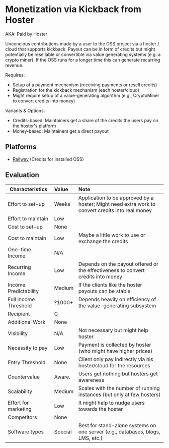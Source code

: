 # Monetization via Kickback from Hoster
AKA: Paid by Hoster

Unconcious contributions made by a user to the OSS project via a hoster / cloud that supports kickback. Payout can be in form of credits but might potentially be resellable or convertible via value generating systems (e.g. a crypto miner). If the OSS runs for a longer time this can generate recurring revenue.

Requires:
* Setup of a payment mechanism (receiving payments or resell credits)
* Registration for the kickback mechanism (each hoster/cloud)
* Might require setup of a value-generating algorithm (e.g., CryptoMiner to convert credits into money)

Variants & Options:
* Credits-based: Maintainers get a share of the credits the users pay on the hoster's platform
* Money-based: Maintainers get a direct payout

## Platforms
* [Railway](https://railway.app/open-source-kickback) (Credits for installed OSS)

## Evaluation

| Characteristics                   | Value  | Note |
| --------------------------------- |:------ |:---- |
| Effort to set-up                  | Weeks  | Application to be approved by a hoster; Might need extra work to convert credits into real money
| Effort to maintain                | Low    | 
| Cost to set-up                    | None   | 
| Cost to maintain                  | Low    | Maybe a little work to use or exchange the credits
| One-time Income                   | N/A    | 
| Recurring Income                  | Low    | Depends on the payout offered or the effectiveness to convert credits into money
| Income Predictability             | Medium | If the clients like the hoster payouts can be stable
| Full income Threshold             | ?1000+ | Depends heavily on efficiency of the value-generating subsystem
| Recipient                         | C      | 
| Additional Work                   | None   | 
| Visibility                        | N/A    | Not necessary but might help hoster
| Necessity to pay                  | Low    | Payment is collected by hoster (who might have higher prices)
| Entry Threshold                   | None   | Client only pay indirectly via his hoster/cloud for the resources
| Countervalue                      | Aware. | Users get nothing but hosters get awareness
| Scalability                       | Medium | Scales with the number of running instances (but only at few hosters)
| Effort for marketing              | Low    | It might help to nudge users towards the hoster
| Competitors                       | None   | 
| Software types                    | Special| Best for stand-alone systems on one server (e.g., databases, blogs, LMS, etc.)
